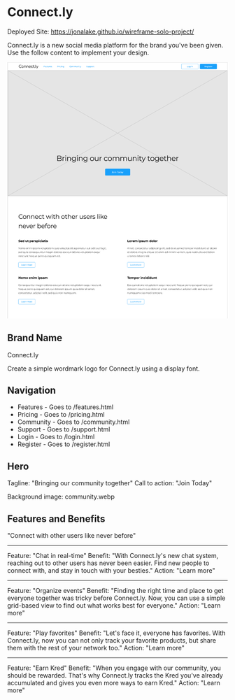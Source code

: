 # Connect.ly

Deployed Site: https://jonalake.github.io/wireframe-solo-project/

Connect.ly is a new social media platform for the brand you've been given. Use the follow content to implement your design.

![Wireframe of Connect.ly](connect.ly/wireframe.png)

## Brand Name

Connect.ly

Create a simple wordmark logo for Connect.ly using a display font.

## Navigation

* Features - Goes to /features.html
* Pricing - Goes to /pricing.html
* Community - Goes to /community.html
* Support - Goes to /support.html
* Login - Goes to /login.html
* Register - Goes to /register.html

## Hero

Tagline: "Bringing our community together"
Call to action: "Join Today"

Background image: community.webp

## Features and Benefits

"Connect with other users like never before"

---

Feature: "Chat in real-time"
Benefit: "With Connect.ly's new chat system, reaching out to other users has never been easier. Find new people to connect with, and stay in touch with your besties."
Action: "Learn more"

---

Feature: "Organize events"
Benefit: "Finding the right time and place to get everyone together was tricky before Connect.ly. Now, you can use a simple grid-based view to find out what works best for everyone."
Action: "Learn more"

---

Feature: "Play favorites"
Benefit: "Let's face it, everyone has favorites. With Connect.ly, now you can not only track your favorite products, but share them with the rest of your network too."
Action: "Learn more"

---

Feature: "Earn Kred"
Benefit: "When you engage with our community, you should be rewarded. That's why Connect.ly tracks the Kred you've already accumulated and gives you even more ways to earn Kred."
Action: "Learn more"
